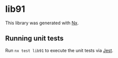 # lib91

This library was generated with [Nx](https://nx.dev).


## Running unit tests

Run `nx test lib91` to execute the unit tests via [Jest](https://jestjs.io).


